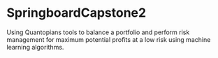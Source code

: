 # SpringboardCapstone2
Using Quantopians tools to balance a portfolio and perform risk management for maximum potential profits at a low risk using machine learning algorithms.
